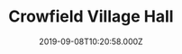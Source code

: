 ---
date: 2019-09-08T10:20:58.000Z
title: Crowfield Village Hall
latitude: 52.169735084244095
longitude: 1.1436997863652765
category: checkin
---